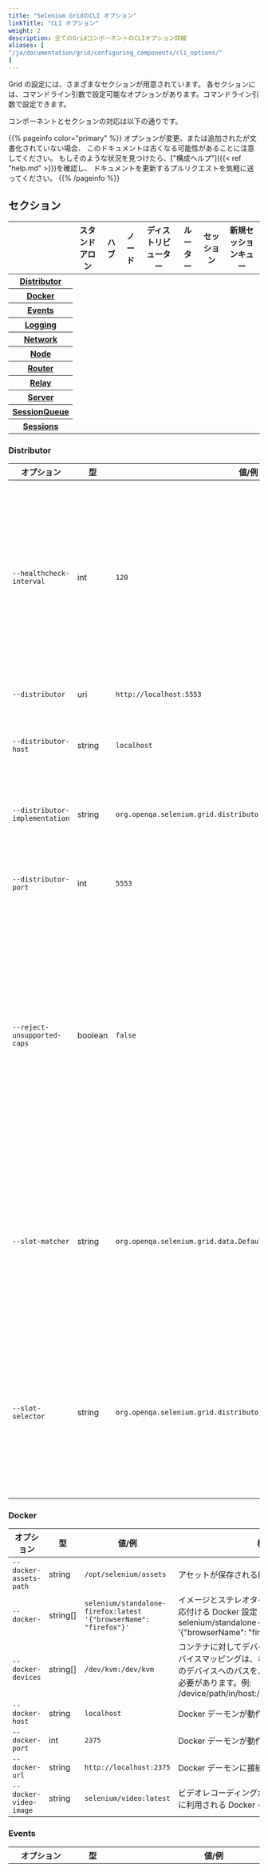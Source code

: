 ```yaml
---
title: "Selenium GridのCLI オプション"
linkTitle: "CLI オプション"
weight: 2
description: 全てのGridコンポーネントのCLIオプション詳細
aliases: [
"/ja/documentation/grid/configuring_components/cli_options/"
]
---
```


Grid の設定には、さまざまなセクションが用意されています。
各セクションには、コマンドライン引数で設定可能なオプションがあります。コマンドライン引数で設定できます。

コンポーネントとセクションの対応は以下の通りです。

{{% pageinfo color="primary" %}}
オプションが変更、または追加されたが文書化されていない場合、
このドキュメントは古くなる可能性があることに注意してください。
もしそのような状況を見つけたら、["構成ヘルプ"]({{< ref "help.md" >}})を確認し、
ドキュメントを更新するプルリクエストを気軽に送ってください。
{{% /pageinfo %}}

## セクション

<table class="table table-bordered text-md-center d-md-table-cell">
<thead>
  <tr>
    <th></th>
    <th>スタンドアロン</th>
    <th>ハブ</th>
    <th>ノード</th>
    <th>ディストリビューター</th>
    <th>ルーター</th>
    <th>セッション</th>
    <th>新規セッションキュー</th>
  </tr>
</thead>
<tbody>
  <tr>
    <th><a href="#distributor">Distributor</a></th>
    <td><i class="fas fa-check"></i></td>
    <td><i class="fas fa-check"></i></td>
    <td></td>
    <td><i class="fas fa-check"></i></td>
    <td><i class="fas fa-check"></i></td>
    <td></td>
    <td></td>
  </tr>
  <tr>
    <th><a href="#docker">Docker</a></th>
    <td><i class="fas fa-check"></i></td>
    <td></td>
    <td><i class="fas fa-check"></i></td>
    <td></td>
    <td></td>
    <td></td>
    <td></td>
  </tr>
  <tr>
    <th><a href="#events">Events</a></th>
    <td></td>
    <td><i class="fas fa-check"></i></td>
    <td><i class="fas fa-check"></i></td>
    <td><i class="fas fa-check"></i></td>
    <td></td>
    <td><i class="fas fa-check"></i></td>
    <td><i class="fas fa-check"></i></td>
  </tr>
  <tr>
    <th><a href="#logging">Logging</a></th>
    <td><i class="fas fa-check"></i></td>
    <td><i class="fas fa-check"></i></td>
    <td><i class="fas fa-check"></i></td>
    <td><i class="fas fa-check"></i></td>
    <td><i class="fas fa-check"></i></td>
    <td><i class="fas fa-check"></i></td>
    <td><i class="fas fa-check"></i></td>
  </tr>
  <tr>
    <th><a href="#network">Network</a></th>
    <td><i class="fas fa-check"></i></td>
    <td><i class="fas fa-check"></i></td>
    <td></td>
    <td></td>
    <td><i class="fas fa-check"></i></td>
    <td></td>
    <td></td>
  </tr>
  <tr>
    <th><a href="#node">Node</a></th>
    <td><i class="fas fa-check"></i></td>
    <td></td>
    <td><i class="fas fa-check"></i></td>
    <td></td>
    <td></td>
    <td></td>
    <td></td>
  </tr>
  <tr>
    <th><a href="#router">Router</a></th>
    <td><i class="fas fa-check"></i></td>
    <td><i class="fas fa-check"></i></td>
    <td></td>
    <td></td>
    <td><i class="fas fa-check"></i></td>
    <td></td>
    <td></td>
  </tr>
  <tr>
    <th><a href="#relay">Relay</a></th>
    <td><i class="fas fa-check"></i></td>
    <td></td>
    <td><i class="fas fa-check"></i></td>
    <td></td>
    <td></td>
    <td></td>
    <td></td>
  </tr>
  <tr>
    <th><a href="#server">Server</a></th>
    <td><i class="fas fa-check"></i></td>
    <td><i class="fas fa-check"></i></td>
    <td><i class="fas fa-check"></i></td>
    <td><i class="fas fa-check"></i></td>
    <td><i class="fas fa-check"></i></td>
    <td><i class="fas fa-check"></i></td>
    <td><i class="fas fa-check"></i></td>
  </tr>
  <tr>
    <th><a href="#sessionqueue">SessionQueue</a></th>
    <td><i class="fas fa-check"></i></td>
    <td><i class="fas fa-check"></i></td>
    <td></td>
    <td><i class="fas fa-check"></i></td>
    <td><i class="fas fa-check"></i></td>
    <td></td>
    <td><i class="fas fa-check"></i></td>
  </tr>
  <tr>
    <th><a href="#sessions">Sessions</a></th>
    <td></td>
    <td></td>
    <td></td>
    <td><i class="fas fa-check"></i></td>
    <td><i class="fas fa-check"></i></td>
    <td><i class="fas fa-check"></i></td>
    <td></td>
  </tr>
</tbody>
</table>

### Distributor

| オプション                     | 型      | 値/例                                                               | 概要                                                                                                                                                                                                  |
| ------------------------------ | ------- | ------------------------------------------------------------------- | ----------------------------------------------------------------------------------------------------------------------------------------------------------------------------------------------------- |
| `--healthcheck-interval`       | int     | `120`                                                               | 全てのノードに対してヘルスチェックを実行する頻度（秒）を指定します。これにより、サーバーは全てのノードに対して正常に ping を送信できるようになります。                                                |
| `--distributor`                | uri     | `http://localhost:5553`                                             | ディストリビューターの URL。                                                                                                                                                                          |
| `--distributor-host`           | string  | `localhost`                                                         | ディストリビューターがリッスンするホスト名。                                                                                                                                                          |
| `--distributor-implementation` | string  | `org.openqa.selenium.grid.distributor.local.LocalDistributor`       | デフォルトでないディストリビューター実装の完全なクラス名。                                                                                                                                            |
| `--distributor-port`           | int     | `5553`                                                              | ディストリビューターがリッスンするポート番号。                                                                                                                                                        |
| `--reject-unsupported-caps`    | boolean | `false`                                                             | Grid がサポートしていない capabilities をリクエストされた時、ディストリビューターがリクエストを即座に今日できるようにします。これはオンデマンドでノードを立ち上げをしない Grid の設定に適しています。 |
| `--slot-matcher`               | string  | `org.openqa.selenium.grid.data.DefaultSlotMatcher`                  | デフォルト以外で使用するスロットマッチャーの完全なクラス名。これはノードが特定のセッションをサポートできるかを判断するために使用されます。                                                            |
| `--slot-selector`              | string  | `org.openqa.selenium.grid.distributor.selector.DefaultSlotSelector` | デフォルト以外のスロットセレクターの完全なクラス名。これは、ノードがマッチした後ノード内のスロットを選択するために使用されます。                                                                      |

### Docker

| オプション             | 型       | 値/例                                                             | 概要                                                                                                                                                                                             |
| ---------------------- | -------- | ----------------------------------------------------------------- | ------------------------------------------------------------------------------------------------------------------------------------------------------------------------------------------------ |
| `--docker-assets-path` | string   | `/opt/selenium/assets`                                            | アセットが保存される絶対パス。                                                                                                                                                                   |
| `--docker-`            | string[] | `selenium/standalone-firefox:latest '{"browserName": "firefox"}'` | イメージとステレオタイプの capabilities を対応付ける Docker 設定 (例 `-D selenium/standalone-firefox:latest '{"browserName": "firefox"}')                                                        |
| `--docker-devices`     | string[] | `/dev/kvm:/dev/kvm`                                               | コンテナに対してデバイスを公開します。各デバイスマッピングは、ホストとコンテナの両方のデバイスへのパスを、コロンで区切って保つ必要があります。例: /device/path/in/host:/device/path/in/container |
| `--docker-host`        | string   | `localhost`                                                       | Docker デーモンが動作しているホスト名。                                                                                                                                                          |
| `--docker-port`        | int      | `2375`                                                            | Docker デーモンが動作しているポート名。                                                                                                                                                          |
| `--docker-url`         | string   | `http://localhost:2375`                                           | Docker デーモンに接続するための URL。                                                                                                                                                            |
| `--docker-video-image` | string   | `selenium/video:latest`                                           | ビデオレコーディングが有効になっているときに利用される Docker イメージ。                                                                                                                         |

### Events

| オプション                | 型      | 値/例                                              | 概要                                                                                                                                                                                                                                                                                          |
| ------------------------- | ------- | -------------------------------------------------- | --------------------------------------------------------------------------------------------------------------------------------------------------------------------------------------------------------------------------------------------------------------------------------------------- |
| `--bind-bus`              | boolean | `false`                                            | 接続をバインドするかコネクトするかを指定します。<br> true の場合、コンポーネントはイベントバスにバインドされます（イベントバスもコンポーネントによって起動されます、通常はディストリビューターとハブによって起動されます）。<br> false の場合、コンポーネントがイベントバスにコネクトします。 |
| `--events-implementation` | string  | `org.openqa.selenium.events.zeromq.ZeroMqEventBus` | デフォルトでないイベントバス実装の完全なクラス名。                                                                                                                                                                                                                                            |
| `--publish-events`        | string  | `tcp://*:4442`                                     | イベントをイベントバスに配信するための接続文字列。                                                                                                                                                                                                                                            |
| `--subscribe-events`      | string  | `tcp://*:4443`                                     | イベントをイベントバスから購読するための接続文字列。                                                                                                                                                                                                                                          |

### Logging

| オプション               | 型      | 値/例                                                                                                                                                                     | 概要                                                                                                                                               |
| ------------------------ | ------- | ------------------------------------------------------------------------------------------------------------------------------------------------------------------------- | -------------------------------------------------------------------------------------------------------------------------------------------------- |
| `--http-logs`            | boolean | `false`                                                                                                                                                                   | http ログを有効にします。http ログを記録するには、トレースを有効にする必要があります。                                                             |
| `--log-encoding`         | string  | `UTF-8`                                                                                                                                                                   | ログのエンコーディング。                                                                                                                           |
| `--log`                  | string  | Windows パスの例: <br>`'\path\to\file\gridlog.log'` <br> or <br> `'C:\path\path\to\file\gridlog.log'`<br><br>Linux/Unix/MacOS パスの例:<br> `'/path/to/file/gridlog.log'` | ログを出力するファイル。OS のファイルパスと互換性があることを確認してください。                                                                    |
| `--log-level`            | string  | `“INFO”`                                                                                                                                                                  | ログレベル。デフォルトは INFO です。 ログレベルはこちらを参照してください。 https://docs.oracle.com/javase/7/docs/api/java/util/logging/Level.html |
| `--plain-logs`           | boolean | `true`                                                                                                                                                                    | プレーンなログを使用します。                                                                                                                       |
| `--structured-logs`      | boolean | `false`                                                                                                                                                                   | 構造化ログを使用します。                                                                                                                           |
| `--tracing`              | boolean | `true`                                                                                                                                                                    | トレースを有効にします。                                                                                                                           |
| `--log-timestamp-format` | string  | `HH:mm:ss.SSS`                                                                                                                                                            | ログのタイムスタンプ形式を設定できます。                                                                                                           |

### Network

| オプション       | 型      | 値/例   | 概要                                                                                              |
| ---------------- | ------- | ------- | ------------------------------------------------------------------------------------------------- |
| `--relax-checks` | boolean | `false` | 受信リクエストのオリジンヘッダーとコンテンツタイプに対する、厳格な W3C 準拠の検証をを緩和します。 |

### Node

| オプション                    | 型       | 値/例                                                                                                                                                                                                                                                        | 概要                                                                                                                                                                                                                                                                                                                                                                                                                                                                                                                                                                                |
| ----------------------------- | -------- | ------------------------------------------------------------------------------------------------------------------------------------------------------------------------------------------------------------------------------------------------------------ | ----------------------------------------------------------------------------------------------------------------------------------------------------------------------------------------------------------------------------------------------------------------------------------------------------------------------------------------------------------------------------------------------------------------------------------------------------------------------------------------------------------------------------------------------------------------------------------- |
| `--detect-drivers`            | boolean  | `true`                                                                                                                                                                                                                                                       | 現在のシステム上で利用可能なドライバーを自動で検出してノードに追加します。                                                                                                                                                                                                                                                                                                                                                                                                                                                                                                          |
| `--driver-configuration`      | string[] | `display-name="Firefox Nightly" max-sessions=2 webdriver-path="/usr/local/bin/geckodriver" stereotype='{"browserName": "firefox", "browserVersion": "86", "moz:firefoxOptions": {"binary":"/Applications/Firefox Nightly.app/Contents/MacOS/firefox-bin"}}'` | ノードがサポートするドライバーの一覧。可読性向上のため TOML ファイルで設定することを推奨します。                                                                                                                                                                                                                                                                                                                                                                                                                                                                                    |
| `--driver-factory`            | string[] | `org.openqa.selenium.example.LynxDriverFactory '{"browserName": "lynx"}'`                                                                                                                                                                                    | 完全修飾クラス名と、そのクラスが対応するブラウザの設定とのマッピング。                                                                                                                                                                                                                                                                                                                                                                                                                                                                                                              |
| `--driver-implementation`     | string[] | `"firefox"`                                                                                                                                                                                                                                                  | チェックされるドライバー。指定された場合、自動設定はスキップされます。                                                                                                                                                                                                                                                                                                                                                                                                                                                                                                              |
| `--node-implementation`       | string   | `"org.openqa.selenium.grid.node.local.LocalNodeFactory"`                                                                                                                                                                                                     | デフォルトでないノード実装の完全なクラス名。これはセッションのライフサイクルを管理するために使用されます。                                                                                                                                                                                                                                                                                                                                                                                                                                                                          |
| `--grid-url`                  | string   | `https://grid.example.com`                                                                                                                                                                                                                                   | Grid 全体のパブリックな URL (通常ハブかルーターのアドレスです)。                                                                                                                                                                                                                                                                                                                                                                                                                                                                                                                    |
| `--heartbeat-period`          | int      | `60`                                                                                                                                                                                                                                                         | ノードが生存していることを知らせるため、ノードがディストリビューターに送るハードビートを、どのくらいの頻度（秒）で送るか。                                                                                                                                                                                                                                                                                                                                                                                                                                                          |
| `--max-sessions`              | int      | `8`                                                                                                                                                                                                                                                          | 最大同時接続セッション数。デフォルトは利用可能なプロセッサーの数です。                                                                                                                                                                                                                                                                                                                                                                                                                                                                                                              |
| `--override-max-sessions`     | boolean  | `false`                                                                                                                                                                                                                                                      | 利用可能なプロセッサーの数は、推奨される最大セッション数（プロセッサーごとに 1 つのブラウザセッション）です。このフラグを true に設定すると、推奨される最大値を上書きすることができます。セッションの安定性と信頼性が損なわれ、ホストがリソースを使い果たす可能性があります。                                                                                                                                                                                                                                                                                                       |
| `--register-cycle`            | int      | `10`                                                                                                                                                                                                                                                         | ノードがディストリビューターに初回登録を試みる頻度(秒)。                                                                                                                                                                                                                                                                                                                                                                                                                                                                                                                            |
| `--register-period`           | int      | `120`                                                                                                                                                                                                                                                        | ノードが初めてディストリビューターに初回登録を試みるのにかかる時間(秒)。この時間が経過すると、ノードは再登録を試みない。                                                                                                                                                                                                                                                                                                                                                                                                                                                            |
| `--session-timeout`           | int      | `300`                                                                                                                                                                                                                                                        | X をセッションタイムアウト(秒)としたとき、 ノード は、過去 X 秒間に何の活動もなかったセッションを自動的に終了させます。 これにより他のテストが利用できるようスロットを解放します。                                                                                                                                                                                                                                                                                                                                                                                                  |
| `--vnc-env-var`               | string   | `START_XVFB`                                                                                                                                                                                                                                                 | VNC ストリームが利用可能かどうかを判断するために利用する環境変数。                                                                                                                                                                                                                                                                                                                                                                                                                                                                                                                  |
| `--no-vnc-port`               | int      | `7900`                                                                                                                                                                                                                                                       | VNC が利用可能な場合、ローカルの noVNC ストリームを取得できるポートを設定します。                                                                                                                                                                                                                                                                                                                                                                                                                                                                                                   |
| `--drain-after-session-count` | int      | `1`                                                                                                                                                                                                                                                          | X 個のセッションが実行された後に、ノードをドレインしてシャットダウンします。 Kubernetes のような環境で有用です。 0 より大きい値を指定すると、この機能が有効になります。                                                                                                                                                                                                                                                                                                                                                                                                             |
| `--hub`                       | string   | `http://localhost:4444`                                                                                                                                                                                                                                      | ハブ・ノード構成におけるハブのアドレスを指定します。ホスト名か IP アドレスが指定できます。この場合、ハブは `http://hostname:4444` とみなされ、 `--grid-url` は同じものになります。 `--publish-events` は `tcp://hostname:4442` 、`--subscribe-events` は `tcp://hostname:4443` となります。 `hostname` にポート番号が含まれている場合は、それが `--grid-url` に使用されますが、イベントバスの URI は変更されません。これらのデフォルト値は、適切なフラグを設定することでオーバーライドすることができます。ホスト名にプロトコル(`https`のような)が含まれる場合もそれが利用されます。 |
| `--enable-cdp`                | boolean  | `true`                                                                                                                                                                                                                                                       | Grid 内で CDP プロキシーを有効にします。もしネットワークが web socket を許可していない場合、Grid 管理者は CDP を無効にできます。デフォルトは true です。                                                                                                                                                                                                                                                                                                                                                                                                                            |
| `--enable-managed-downloads`| boolean | `false` | This causes the Node to auto manage files downloaded for a given session on the Node. |
| `--selenium-manager`| boolean | `false` | When drivers are not available on the current system, use Selenium Manager. False by default. |

### Relay

| オプション                  | 型       | 値/例                                                                                                             | 概要                                                                                                        |
| --------------------------- | -------- | ----------------------------------------------------------------------------------------------------------------- | ----------------------------------------------------------------------------------------------------------- |
| `--service-url`             | string   | `http://localhost:4723`                                                                                           | Appium サーバーやクラウドサービスなど、WebDriver コマンドをサポートするサービスに接続するための URL です。  |
| `--service-host`            | string   | `localhost`                                                                                                       | WebDriver コマンドをサポートしてるサービスが稼働しているホスト名。                                          |
| `--service-port`            | int      | `4723`                                                                                                            | WebDriver コマンドをサポートしてるサービスが稼働しているポート番号。                                        |
| `--service-status-endpoint` | string   | `/status`                                                                                                         | WebDriver サービスの状態を問い合わせるエンドポイント、オプショナルです。HTTP 200 レスポンスが期待されます。 |
| `--service-configuration`   | string[] | `max-sessions=2 stereotype='{"browserName": "safari", "platformName": "iOS", "appium:platformVersion": "14.5"}}'` | 呼び出しの中継先となるサービスの設定。可読性向上のため、TOML ファイルで設定することを推奨します。           |

### Router

| オプション   | 型     | 値/例              | 概要                                                                                                                         |
| ------------ | ------ | ------------------ | ---------------------------------------------------------------------------------------------------------------------------- |
| `--password` | string | `myStrongPassword` | クライアントがサーバーに接続する際に使用するパスワード。このパスワードとユーザー名の両方が設定されていないと使用できません。 |
| `--username` | string | `admin`            | クライアントがサーバーに接続する際に使用するユーザー名。このユーザー名とパスワードの両方が設定されていないと使用できません。 |
| `--sub-path` | string | `my_company/selenium_grid` | A sub-path that should be considered for all user facing routes on the Hub/Router/Standalone. |

### Server

| オプション            | 型      | 値/例                | 概要                                                                                                                                                                                                                                                                  |
| --------------------- | ------- | -------------------- | --------------------------------------------------------------------------------------------------------------------------------------------------------------------------------------------------------------------------------------------------------------------- |
| `--allow-cors`        | boolean | `true`               | Selenium サーバーが任意のホストからのウェブブラウザ接続を許可するかどうか。                                                                                                                                                                                           |
| `--host`              | string  | `localhost`          | サーバーの IP もしくはホスト名、通常自動的に決定されます。                                                                                                                                                                                                            |
| `--bind-host`         | boolean | `true`               | サーバがホストアドレス/ホスト名にバインドするか、あるいは到達可能な URL を知らせるためだけに使用するかを指定します。複雑なネットワーク構成で、サーバが現在の IP やホスト名ではなく、 外部の IP やホスト名で自分自身を公開する場合に有用です (例: Docker コンテナ内)。 |
| `--https-certificate` | path    | `/path/to/cert.pem`  | HTTPS のためのサーバー証明書。詳細は "java -jar selenium-server.jar info security" を実行してください。                                                                                                                                                               |
| `--https-private-key` | path    | `/path/to/key.pkcs8` | HTTPS のための秘密鍵。 詳細は "java -jar selenium-server.jar info security" を実行してください。                                                                                                                                                                      |
| `--max-threads`       | int     | `24`                 | リスナースレッドの最大数。デフォルトは、有効なプロセッサーの \* 3 です。                                                                                                                                                                                              |
| `--port`              | int     | `4444`               | リッスンポート。このパラメータは異なるコンポーネントによって使用されるため、デフォルトはありません。例えば、ルータ/ハブ/スタンドアロンは 4444 を使用し、ノードは 5555 を使用します。                                                                                  |

### SessionQueue

| オプション                  | 型     | 値/例                   | 概要                                                                                                                                |
| --------------------------- | ------ | ----------------------- | ----------------------------------------------------------------------------------------------------------------------------------- |
| `--sessionqueue`            | uri    | `http://localhost:1237` | 新規セッションキューサーバーのアドレス。                                                                                            |
| `-sessionqueue-host`        | string | `localhost`             | 新規セッションキューがリッスンするホスト。                                                                                          |
| `--sessionqueue-port`       | int    | `1234`                  | 新規セッションキューがリッスンするポート                                                                                            |
| `--session-request-timeout` | int    | `300`                   | タイムアウト(秒)。 新規セッションリクエストはキューに追加され、設定された時間以上キューに残っているリクエストはタイムアウトします。 |
| `--session-retry-interval`  | int    | `5`                     | リトライ間隔(秒)。すべてのスロットがビジーな場合、 新規セッションリクエストはこの時間の間隔をおいてからリトライされます。           |

### Sessions

| オプション        | 型     | 値/例                   | 概要                                           |
| ----------------- | ------ | ----------------------- | ---------------------------------------------- |
| `--sessions`      | uri    | `http://localhost:1234` | セッションマップサーバーのアドレス。           |
| `--sessions-host` | string | `localhost`             | セッションマップサーバーがリッスンするホスト。 |
| `--sessions-port` | int    | `1234`                  | セッションマップサーバーがリッスンするポート。 |

## 設定例

上記のオプションはすべて、Grid コンポーネントを起動する際に使用することができます。
Grid の適切な設定を模索するのに利用してください。

{{% pageinfo color="primary" %}}
[TOML ファイル]({{< ref "toml_options.md" >}}) を使用して Grid を設定することをおすすめします。
設定ファイルは読みやすく、コード管理できます。

必要に応じて TOML ファイルと CLI オプションを併用することができます。
{{% /pageinfo %}}

### コマンドラインフラグ

コマンドラインフラグとしてオプションを渡すには、適切なコンポーネントを特定し以下のテンプレートのようにします。

```
java -jar selenium-server-<version>.jar <component> --<option> value
```

#### スタドアロン、最大セッションとメインポートを設定する

```
java -jar selenium-server-<version>.jar standalone --max-sessions 4 --port 4444
```

#### ハブ、新規セッションリクエストのタイムアウト、メインポートを設定し、トレースを無効にする

```
java -jar selenium-server-<version>.jar hub --session-request-timeout 500 --port 3333 --tracing false
```

#### ノード、最大 4 セッション、デバッグログ、ポート 7777, FireFox と Edge のみ

```
java -jar selenium-server-<version>.jar node --max-sessions 4 --log-level "fine" --port 7777 --driver-implementation "firefox" --driver-implementation "edge"
```

#### ディストリビューター、セッションマップ・新規セッションキューの URL を指定、バスを無効にする

```
java -jar selenium-server-<version>.jar distributor --sessions http://localhost:5556 --sessionqueue http://localhost:5559 --bind-bus false
```

#### 特定ノードにカスタム capabilities を設定する

**重要:** カスタム capabilities は全てのノードに設定される必要があります。
また全てのセッションリクエストに含まれなければいけません。

##### ハブの起動

```
java -jar selenium-server-<version>.jar hub
```

##### customcap に `true` をセットしてノード A を起動する

```
java -jar selenium-server-<version>.jar node --detect-drivers false --driver-configuration display-name="Chrome (custom capability true)" max-sessions=1 stereotype='{"browserName":"chrome","gsg:customcap":true}' --port 6161
```

##### customcap に `false` をセットしてノード B を起動する

```
java -jar selenium-server-<version>.jar node --detect-drivers false --driver-configuration display-name="Chrome (custom capability true)" max-sessions=1 stereotype='{"browserName":"chrome","gsg:customcap":false}' --port 6262
```

##### ノード A とマッチ

```java
ChromeOptions options = new ChromeOptions();
options.setCapability("gsg:customcap", true);
WebDriver driver = new RemoteWebDriver(new URL("http://localhost:4444"), options);
driver.get("https://selenium.dev");
driver.quit();
```

ノード B とマッチさせるにはカスタム capability を `false` に設定します。

#### Enabling Managed downloads by the Node

At times a test may need to access files that were downloaded by it on the Node. 
To retrieve such files, following can be done.

##### Start the Hub
```
java -jar selenium-server-<version>.jar hub
```

##### Start the Node with manage downloads enabled
```
java -jar selenium-server-<version>.jar node --enable-managed-downloads true
```
##### Set the capability at the test level

Tests that want to use this feature should set the capability `"se:downloadsEnabled"`to `true` 

```java
options.setCapability("se:downloadsEnabled", true);
```

##### How does this work

* The Grid infrastructure will try to match a session request with `"se:downloadsEnabled"` against ONLY those nodes which were started with `--enable-managed-downloads true`
* If a session is matched, then the Node automatically sets the required capabilities to let the browser know, as to where should a file be downloaded. 
* The Node now allows a user to: 
    * List all the files that were downloaded for a specific session and 
    * Retrieve a specific file from the list of files.
* The directory into which files were downloaded for a specific session gets automatically cleaned up when the session ends (or) timesout due to inactivity.

**Note: Currently this capability is ONLY supported on:** 

* `Edge`
* `Firefox` and
* `Chrome` browser

##### Listing files that can be downloaded for current session:

* The endpoint to `GET` from is `/session/<sessionId>/se/files`.
* The session needs to be active in order for the command to work.
* The raw response looks like below:

```json
{
  "value": {
    "names": [
      "Red-blue-green-channel.jpg"
    ]
  }
}
```

In the response the list of file names appear under the key `names`.


##### Dowloading a file:

* The endpoint to `POST` from is `/session/<sessionId>/se/files` with a payload of the form `{"name": "fileNameGoesHere}`
* The session needs to be active in order for the command to work.
* The raw response looks like below:

```json
{
  "value": {
    "filename": "Red-blue-green-channel.jpg",
    "contents": "Base64EncodedStringContentsOfDownloadedFileAsZipGoesHere"
  }
}
```

* The response blob contains two keys,
    * `filename` - The file name that was downloaded.
    * `contents` - Base64 encoded zipped contents of the file.
* The file contents are Base64 encoded and they need to be unzipped.

##### List files that can be downloaded

The below mentioned `curl` example can be used to list all the files that were downloaded by the current session in the Node, and which can be retrieved locally.

```bash
curl -X GET "http://localhost:4444/session/90c0149a-2e75-424d-857a-e78734943d4c/se/files"
```

A sample response would look like below:

```json
{
  "value": {
    "names": [
      "Red-blue-green-channel.jpg"
    ]
  }
}
```

##### Retrieve a downloaded file

Assuming the downloaded file is named `Red-blue-green-channel.jpg`, and using `curl`, the 
file could be downloaded with the following command:

```bash
curl -H "Accept: application/json" \
-H "Content-Type: application/json; charset=utf-8" \
-X POST -d '{"name":"Red-blue-green-channel.jpg"}' \
"http://localhost:4444/session/18033434-fa4f-4d11-a7df-9e6d75920e19/se/files"
```

A sample response would look like below:

```json
{
  "value": {
    "filename": "Red-blue-green-channel.jpg",
    "contents": "UEsDBBQACAgIAJpagVYAAAAAAAAAAAAAAAAaAAAAUmVkLWJsAAAAAAAAAAAAUmVkLWJsdWUtZ3JlZW4tY2hhbm5lbC5qcGdQSwUGAAAAAAEAAQBIAAAAcNkAAAAA"
  }
}
```

##### Complete sample code in Java

Below is an example in Java that does the following:

* Sets the capability to indicate that the test requires automatic managing of downloaded files. 
* Triggers a file download via a browser.
* Lists the files that are available for retrieval from the remote node (These are essentially files that were downloaded in the current session)
* Picks one file and downloads the file from the remote node to the local machine.

```java
import com.google.common.collect.ImmutableMap;

import org.openqa.selenium.By;
import org.openqa.selenium.io.Zip;
import org.openqa.selenium.json.Json;
import org.openqa.selenium.remote.RemoteWebDriver;
import org.openqa.selenium.remote.http.HttpClient;
import org.openqa.selenium.remote.http.HttpRequest;
import org.openqa.selenium.remote.http.HttpResponse;

import java.io.File;
import java.net.URL;
import java.nio.file.Files;
import java.util.List;
import java.util.Map;
import java.util.Optional;
import java.util.concurrent.TimeUnit;

import static org.openqa.selenium.remote.http.Contents.asJson;
import static org.openqa.selenium.remote.http.Contents.string;
import static org.openqa.selenium.remote.http.HttpMethod.GET;
import static org.openqa.selenium.remote.http.HttpMethod.POST;

public class DownloadsSample {

  public static void main(String[] args) throws Exception {
    // Assuming the Grid is running locally.
    URL gridUrl = new URL("http://localhost:4444");
		ChromeOptions options = new ChromeOptions();
		options.setCapability("se:downloadsEnabled", true);
    RemoteWebDriver driver = new RemoteWebDriver(gridUrl, options);
    try {
      demoFileDownloads(driver, gridUrl);
    } finally {
      driver.quit();
    }
  }

	private static void demoFileDownloads(RemoteWebDriver driver, URL gridUrl) throws Exception {
		driver.get("https://www.selenium.dev/selenium/web/downloads/download.html");
		// Download the two available files on the page
		driver.findElement(By.id("file-1")).click();
		driver.findElement(By.id("file-2")).click();

		// The download happens in a remote Node, which makes it difficult to know when the file
		// has been completely downloaded. For demonstration purposes, this example uses a
		// 10-second sleep which should be enough time for a file to be downloaded.
		// We strongly recommend to avoid hardcoded sleeps, and ideally, to modify your
		// application under test, so it offers a way to know when the file has been completely
		// downloaded.
		TimeUnit.SECONDS.sleep(10);

		//This is the endpoint which will provide us with list of files to download and also to
		//let us download a specific file.
		String downloadsEndpoint = String.format("/session/%s/se/files", driver.getSessionId());

		String fileToDownload;

		try (HttpClient client = HttpClient.Factory.createDefault().createClient(gridUrl)) {
			// To list all files that are were downloaded on the remote node for the current session
			// we trigger GET request.
			HttpRequest request = new HttpRequest(GET, downloadsEndpoint);
			HttpResponse response = client.execute(request);
			Map<String, Object> jsonResponse = new Json().toType(string(response), Json.MAP_TYPE);
			@SuppressWarnings("unchecked")
			Map<String, Object> value = (Map<String, Object>) jsonResponse.get("value");
			@SuppressWarnings("unchecked")
			List<String> names = (List<String>) value.get("names");
			// Let's say there were "n" files downloaded for the current session, we would like
			// to retrieve ONLY the first file.
			fileToDownload = names.get(0);
		}

		// Now, let's download the file
		try (HttpClient client = HttpClient.Factory.createDefault().createClient(gridUrl)) {
			// To retrieve a specific file from one or more files that were downloaded by the current session
			// on a remote node, we use a POST request.
			HttpRequest request = new HttpRequest(POST, downloadsEndpoint);
			request.setContent(asJson(ImmutableMap.of("name", fileToDownload)));
			HttpResponse response = client.execute(request);
			Map<String, Object> jsonResponse = new Json().toType(string(response), Json.MAP_TYPE);
			@SuppressWarnings("unchecked")
			Map<String, Object> value = (Map<String, Object>) jsonResponse.get("value");
			// The returned map would contain 2 keys,
			// filename - This represents the name of the file (same as what was provided by the test)
			// contents - Base64 encoded String which contains the zipped file.
			String zippedContents = value.get("contents").toString();
			// The file contents would always be a zip file and has to be unzipped.
			File downloadDir = Zip.unzipToTempDir(zippedContents, "download", "");
			// Read the file contents
			File downloadedFile = Optional.ofNullable(downloadDir.listFiles()).orElse(new File[]{})[0];
			String fileContent = String.join("", Files.readAllLines(downloadedFile.toPath()));
			System.out.println("The file which was "
					+ "downloaded in the node is now available in the directory: "
					+ downloadDir.getAbsolutePath() + " and has the contents: " + fileContent);
		}
	}


}
```


